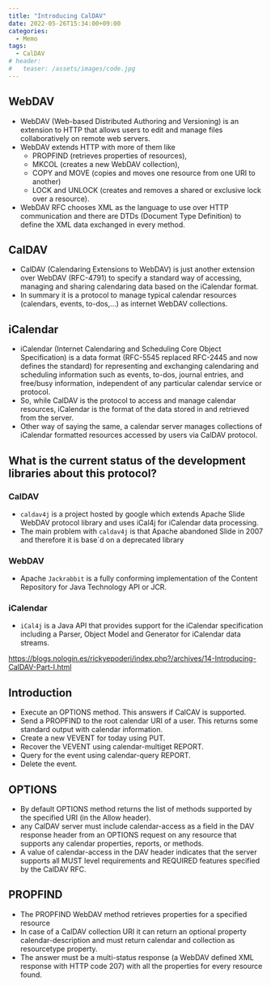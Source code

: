 ```yaml
---
title: "Introducing CalDAV"
date: 2022-05-26T15:34:00+09:00
categories:
  - Memo
tags:
  - CalDAV
# header:
#   teaser: /assets/images/code.jpg
---
```


## WebDAV

- WebDAV (Web-based Distributed Authoring and Versioning) is an extension to HTTP that allows users to edit and manage files collaboratively on remote web servers.
- WebDAV extends HTTP with more of them like
  - PROPFIND (retrieves properties of resources),
  - MKCOL (creates a new WebDAV collection),
  - COPY and MOVE (copies and moves one resource from one URI to another)
  - LOCK and UNLOCK (creates and removes a shared or exclusive lock over a resource).
- WebDAV RFC chooses XML as the language to use over HTTP communication and there are DTDs (Document Type Definition) to define the XML data exchanged in every method.

## CalDAV

- CalDAV (Calendaring Extensions to WebDAV) is just another extension over WebDAV (RFC-4791) to specify a standard way of accessing, managing and sharing calendaring data based on the iCalendar format.
- In summary it is a protocol to manage typical calendar resources (calendars, events, to-dos,...) as internet WebDAV collections.

## iCalendar

- iCalendar (Internet Calendaring and Scheduling Core Object Specification) is a data format (RFC-5545 replaced RFC-2445 and now defines the standard) for representing and exchanging calendaring and scheduling information such as events, to-dos, journal entries, and free/busy information, independent of any particular calendar service or protocol.
- So, while CalDAV is the protocol to access and manage calendar resources, iCalendar is the format of the data stored in and retrieved from the server.
- Other way of saying the same, a calendar server manages collections of iCalendar formatted resources accessed by users via CalDAV protocol.

## What is the current status of the development libraries about this protocol?

### CalDAV

- `caldav4j` is a project hosted by google which extends Apache Slide WebDAV protocol library and uses iCal4j for iCalendar data processing.
- The main problem with `caldav4j` is that Apache abandoned Slide in 2007 and therefore it is base`d on a deprecated library

### WebDAV

- Apache `Jackrabbit` is a fully conforming implementation of the Content Repository for Java Technology API or JCR.

### iCalendar

- `iCal4j` is a Java API that provides support for the iCalendar specification including a Parser, Object Model and Generator for iCalendar data streams.

https://blogs.nologin.es/rickyepoderi/index.php?/archives/14-Introducing-CalDAV-Part-I.html

## Introduction

- Execute an OPTIONS method. This answers if CalCAV is supported.
- Send a PROPFIND to the root calendar URI of a user. This returns some standard output with calendar information.
- Create a new VEVENT for today using PUT.
- Recover the VEVENT using calendar-multiget REPORT.
- Query for the event using calendar-query REPORT.
- Delete the event.

## OPTIONS

- By default OPTIONS method returns the list of methods supported by the specified URI (in the Allow header).
- any CalDAV server must include calendar-access as a field in the DAV response header from an OPTIONS request on any resource that supports any calendar properties, reports, or methods.
- A value of calendar-access in the DAV header indicates that the server supports all MUST level requirements and REQUIRED features specified by the CalDAV RFC.

## PROPFIND

- The PROPFIND WebDAV method retrieves properties for a specified resource
- In case of a CalDAV collection URI it can return an optional property calendar-description and must return calendar and collection as resourcetype property.
- The answer must be a multi-status response (a WebDAV defined XML response with HTTP code 207) with all the properties for every resource found.
